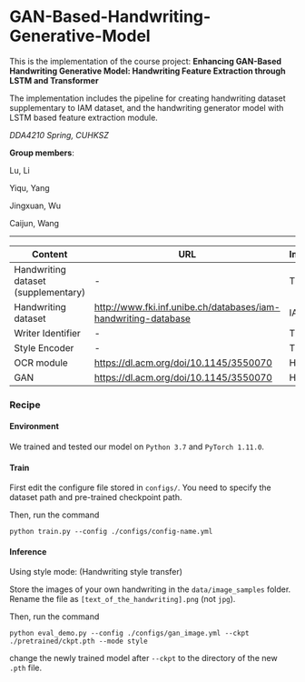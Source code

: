 # GAN-Based-Handwriting-Generative-Model

This is the implementation of the course project: __Enhancing GAN-Based Handwriting Generative Model: Handwriting Feature Extraction through LSTM and Transformer__

The implementation includes the pipeline for creating handwriting dataset supplementary to IAM dataset, and the handwriting generator model with LSTM based feature extraction module.

_DDA4210 Spring, CUHKSZ_

__Group members__:

Lu, Li

Yiqu, Yang

Jingxuan, Wu

Caijun, Wang

----

| Content                             | URL                                                          | Implementation |
| ----------------------------------- | ------------------------------------------------------------ | -------------- |
| Handwriting dataset (supplementary) | -                                                            | This repo      |
| Handwriting dataset                 | http://www.fki.inf.unibe.ch/databases/iam-handwriting-database | IAM            |
| Writer Identifier                   | -                                                            | This repo      |
| Style Encoder                       | -                                                            | This repo      |
| OCR module                          | https://dl.acm.org/doi/10.1145/3550070                       | HiGAN+         |
| GAN                                 | https://dl.acm.org/doi/10.1145/3550070                       | HiGAN+         |

### Recipe

#### Environment

We trained and tested our model on `Python 3.7` and `PyTorch 1.11.0`.

#### Train

First edit the configure file stored in `configs/`. You need to specify the dataset path and pre-trained checkpoint path.

Then, run the command

```
python train.py --config ./configs/config-name.yml
```

#### Inference

Using style mode: (Handwriting style transfer)

Store the images of your own handwriting in the `data/image_samples` folder. Rename the file as `[text_of_the_handwriting].png` (not `jpg`).

Then, run the command

```
python eval_demo.py --config ./configs/gan_image.yml --ckpt ./pretrained/ckpt.pth --mode style
```

change the newly trained model after `--ckpt` to the directory of the new `.pth` file.
